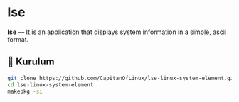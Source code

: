 # lse

**lse** — It is an application that displays system information in a simple, ascii format.

## 🚀 Kurulum

```bash
git clone https://github.com/CapitanOfLinux/lse-linux-system-element.git
cd lse-linux-system-element
makepkg -si
